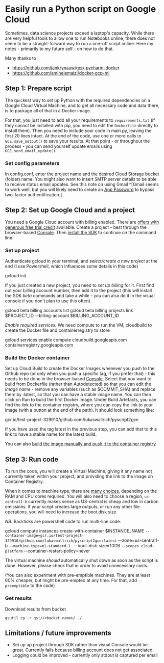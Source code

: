 # Easily run a Python script on Google Cloud

Sometimes, data science projects exceed a laptop's capacity. While there are very helpful tools to allow one to run Notebooks online, there does not seem to be a straight-forward way to run a one-off script online. Here my notes - primarily to my future self - on how to do that.

Many thanks to
- https://github.com/jankrynauw/gcp-pycharm-docker
- https://github.com/aminelemaizi/docker-gcp-ml

## Step 1: Prepare script

The quickest way to set up Python with the required dependencies on a Google Cloud Virtual Machine, and to get all necessary code and data there, is to package all of that in a Docker image. 

For that, you just need to add all your requirements to `requirements.txt` (if they cannot be installed with pip, you need to edit the `Dockerfile` directly to install them). Then you need to include your code in main.py, leaving the first 20 lines intact. At the end of the code, use one or more calls to `GCE.save_output()` to save your results. At that point - or throughout the process - you can send yourself update emails using `GCE.send_email_update()`

### Set config parameters

In config.conf, enter the project name and the desired Cloud Storage bucket (folder) name. You might also want to insert SMTP server details to be able to receive status email updates. See this note on using Gmail ^[Gmail seems to work well, but you will likely need to create an [App Password](https://myaccount.google.com/apppasswords) to bypass two-factor authentification.]

## Step 2: Set up Google Cloud and a project

You need a Google Cloud account with billing enabled. There are [offers with generous free trial credit](https://cloud.google.com/free) available. Create a project - best through the browser-based [Console](https://console.cloud.google.com/). Then [install the SDK](https://cloud.google.com/sdk/docs/install) to continue on the command line.

### Set up project

Authenticate gcloud in your terminal, and *select/create a new project* at the end (I use Powershell, which influences some details in this code)

  gcloud init

If you just created a new project, you need to *set up billing* for it. First find out your billing account number, then add it to the project (this will install the SDK *beta* commands and take a while - you can also do it in the visual console if you don't plan to use this often)

  gcloud beta billing accounts list
  gcloud beta billing projects link $PROJECT_ID --billing-account $BILLING_ACCOUNT_ID

*Enable required services.* We need compute to run the VM, cloudbuild to create the Docker file and containerregistry to store

  gcloud services enable compute cloudbuild.googleapis.com containerregistry.googleapis.com

### Build the Docker container

Set up Cloud Build to create the Docker Images whenever you push to the Github repo (or only when you push a specific tag, if you prefer that) - this needs to be done in the browser-based [Console](https://console.cloud.google.com/cloud-build/dashboard). Select that you want to build from Dockerfile (rather than Autodetected) so that you can edit the *Image name* - remove any variables (such as $COMMIT_SHA) and replace them by :latest, so that you can have a stable image name. You can then click on Run to build the first Docker image. Under Build Artefacts, you can find the link to the container registry, where you can copy the link to your image (with a button at the end of the path). It should look something like:

  gcr.io/test-project-329910/github.com/lukaswallrich/pyscript2gce

If you have used the tag latest in the previous step, you can add that to this link to have a stable name for the latest build.

You can also [build the image manually and push it to the container registry](https://cloud.google.com/container-registry/docs/pushing-and-pulling)

## Step 3: Run code

To run the code, you will create a Virtual Machine, giving it any name not currently taken within your project, and providing the link to the image on Container Registry.

When it comes to machine type, there are [many choices](https://cloud.google.com/compute/docs/general-purpose-machines), depending on the RAM and CPU cores required. You will also need to choose a region, `us-central1-b` currently makes sense as US-central is cheap and low in carbon emissions. If your script creates large outputs, or run any other file operations, you will need to increase the boot disk size.

*NB:* Backticks are powershell code to run multi-line code.

  gcloud compute instances create-with-container $INSTANCE_NAME `
    --container-image=gcr.io/test-project-329910/github.com/lukaswallrich/pyscript2gce:latest `
    --zone=us-central1-b `
    --machine-type=n1-standard-1  `
    --boot-disk-size=10GB `
    --scopes cloud-platform `
    --container-restart-policy=never

The virtual machine *should* automatically shut down as soon as the script is done. However, please check that in order to avoid unnecessary costs.

(You can also experiment with pre-emptible machines. They are at least 60% cheaper, but might be pre-empted at any time. For that, add `--preemptible` to the code)

### Get results

Download results from bucket

    gsutil cp -r gs://<bucket-name>/ ./

## Limitations / future improvements

- Set up up project through SDK rather than visual Console would be great. Currently fails because billing account does not get associated.
- Logging could be improved - currently only stdout is captured per email